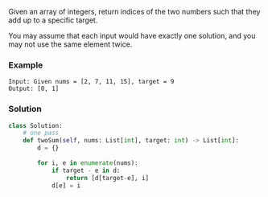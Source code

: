 Given an array of integers, return indices of the two numbers such that they add up to a specific target.

You may assume that each input would have exactly one solution, and you may not use the same element twice.

### Example
```
Input: Given nums = [2, 7, 11, 15], target = 9
Output: [0, 1]  
```

### Solution

```python
class Solution:
    # one pass
    def twoSum(self, nums: List[int], target: int) -> List[int]:
        d = {}
        
        for i, e in enumerate(nums):
            if target - e in d:
                return [d[target-e], i]
            d[e] = i
```